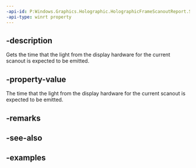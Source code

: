 ```yaml
---
-api-id: P:Windows.Graphics.Holographic.HolographicFrameScanoutReport.SystemRelativePhotonTime
-api-type: winrt property
---
```


## -description

Gets the time that the light from the display hardware for the current scanout is expected to be emitted.

## -property-value

The time that the light from the display hardware for the current scanout is expected to be emitted.

## -remarks

## -see-also

## -examples

